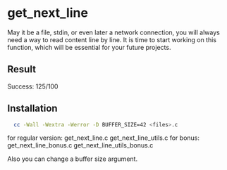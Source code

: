 # get_next_line

May it be a file, stdin, or even later a network connection, you will always need a way to read content line by line. It is time to start working on this function, which will be essential for your future projects.

## Result

Success: 125/100
## Installation

```bash
  cc -Wall -Wextra -Werror -D BUFFER_SIZE=42 <files>.c
```

<files> for regular version: get_next_line.c get_next_line_utils.c
<files> for bonus: get_next_line_bonus.c get_next_line_utils_bonus.c

Also you can change a buffer size argument.
